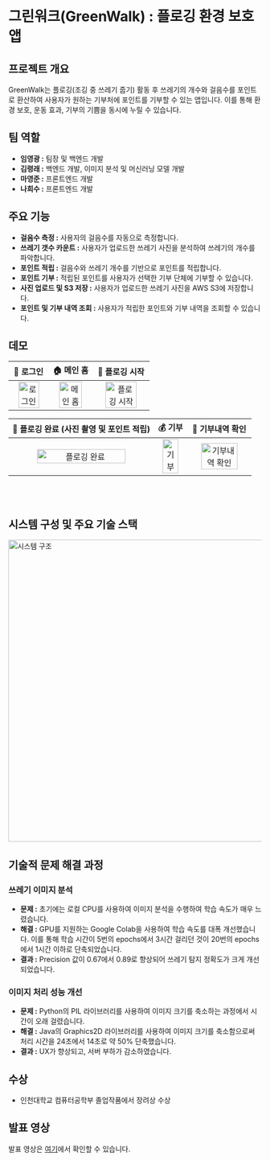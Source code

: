 # 그린워크(GreenWalk) : 플로깅 환경 보호 앱

## 프로젝트 개요
GreenWalk는 플로깅(조깅 중 쓰레기 줍기) 활동 후 쓰레기의 개수와 걸음수를 포인트로 환산하여 사용자가 원하는 기부처에 포인트를 기부할 수 있는 앱입니다. 이를 통해 환경 보호, 운동 효과, 기부의 기쁨을 동시에 누릴 수 있습니다.

## 팀 역할
- **임영광 :** 팀장 및 백엔드 개발
- **김령래 :** 백엔드 개발, 이미지 분석 및 머신러닝 모델 개발
- **마영준 :** 프론트엔드 개발
- **나희수 :** 프론트엔드 개발

## 주요 기능
- **걸음수 측정 :** 사용자의 걸음수를 자동으로 측정합니다.
- **쓰레기 갯수 카운트 :** 사용자가 업로드한 쓰레기 사진을 분석하여 쓰레기의 개수를 파악합니다.
- **포인트 적립 :** 걸음수와 쓰레기 개수를 기반으로 포인트를 적립합니다.
- **포인트 기부 :** 적립된 포인트를 사용자가 선택한 기부 단체에 기부할 수 있습니다.
- **사진 업로드 및 S3 저장 :** 사용자가 업로드한 쓰레기 사진을 AWS S3에 저장합니다.
- **포인트 및 기부 내역 조회 :** 사용자가 적립한 포인트와 기부 내역을 조회할 수 있습니다.

## 데모

|                        👯 로그인                         |                        🏠 메인 홈                         |                   🏃 플로깅 시작                    |
| :------------------------------------------------------: | :------------------------------------------------------: | :------------------------------------------------: |
| <img src="https://i.postimg.cc/YCQrN9Mj/image.gif" alt="로그인" width="80%">    | <img src="https://i.postimg.cc/CdTydGZ7/image.gif)" alt="메인 홈" width="80%">    | <img src="https://i.postimg.cc/zG5JDNYh/ezgif-com-optimize-1.gif" alt="플로깅 시작" width="80%"> |

|        📸 플로깅 완료 (사진 촬영 및 포인트 적립)         |                          💰 기부                          |                    📜 기부내역 확인                    |
| :------------------------------------------------------: | :------------------------------------------------------: | :------------------------------------------------: |
| <img src="https://i.postimg.cc/pXfGvbB3/image.gif" alt="플로깅 완료" width="80%"> | <img src="https://i.postimg.cc/sg3jczXc/image.gif)" alt="기부" width="80%">       | <img src="https://i.postimg.cc/R0FvkTwJ/image.gif" alt="기부내역 확인" width="80%"> |

</br>
</br>

## 시스템 구성 및 주요 기술 스택
<img src="https://github.com/CodeHanZoom/backend/assets/104816348/3b7f92b1-5c7f-49fc-903a-d2e1b34be56f" alt="시스템 구조" width="600">

## 기술적 문제 해결 과정
### 쓰레기 이미지 분석
- **문제 :** 초기에는 로컬 CPU를 사용하여 이미지 분석을 수행하여 학습 속도가 매우 느렸습니다.
- **해결 :** GPU를 지원하는 Google Colab을 사용하여 학습 속도를 대폭 개선했습니다. 이를 통해 학습 시간이 5번의 epochs에서 3시간 걸리던 것이 20번의 epochs에서 1시간 이하로 단축되었습니다.
- **결과 :** Precision 값이 0.67에서 0.89로 향상되어 쓰레기 탐지 정확도가 크게 개선되었습니다.

### 이미지 처리 성능 개선
- **문제 :** Python의 PIL 라이브러리를 사용하여 이미지 크기를 축소하는 과정에서 시간이 오래 걸렸습니다.
- **해결 :** Java의 Graphics2D 라이브러리를 사용하여 이미지 크기를 축소함으로써 처리 시간을 24초에서 14초로 약 50% 단축했습니다.
- **결과 :** UX가 향상되고, 서버 부하가 감소하였습니다.

## 수상
- 인천대학교 컴퓨터공학부 졸업작품에서 장려상 수상

## 발표 영상
발표 영상은 [여기](https://www.youtube.com/watch?v=BA0t6afDTkk)에서 확인할 수 있습니다.
